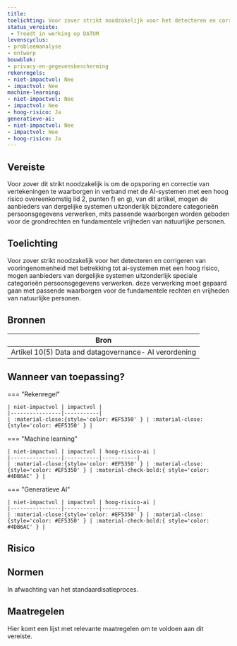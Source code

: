 ```yaml
---
title: 
toelichting: Voor zover strikt noodzakelijk voor het detecteren en corrigeren van vooringenomenheid met betrekking tot AI-systemen met een hoog risico, mogen aanbieders van dergelijke systemen uitzonderlijk speciale categorieën persoonsgegevens verwerken. Deze verwerking moet gepaard gaan met passende waarborgen voor de fundamentele rechten en vrijheden van natuurlijke personen.
status_vereiste: 
 - Treedt in werking op DATUM
levenscyclus: 
- probleemanalyse
- ontwerp 
bouwblok: 
- privacy-en-gegevensbescherming
rekenregels: 
- niet-impactvol: Nee
- impactvol: Nee
machine-learning: 
- niet-impactvol: Nee
- impactvol: Nee
- hoog-risico: Ja
generatieve-ai: 
- niet-impactvol: Nee
- impactvol: Nee
- hoog-risico: Ja
---
```


<!-- tags -->
## Vereiste

Voor zover dit strikt noodzakelijk is om de opsporing en correctie van vertekeningen te waarborgen in verband met de AI-systemen met een hoog risico overeenkomstig lid 2, punten f) en g), van dit artikel, mogen de aanbieders van dergelijke systemen uitzonderlijk bijzondere categorieën persoonsgegevens verwerken, mits passende waarborgen worden geboden voor de grondrechten en fundamentele vrijheden van natuurlijke personen.


## Toelichting 

Voor zover strikt noodzakelijk voor het detecteren en corrigeren van vooringenomenheid met betrekking tot ai-systemen met een hoog risico, mogen aanbieders van dergelijke systemen uitzonderlijk speciale categorieën persoonsgegevens verwerken.
deze verwerking moet gepaard gaan met passende waarborgen voor de fundamentele rechten en vrijheden van natuurlijke personen.

## Bronnen 

| Bron                        |
|-----------------------------|
|Artikel 10(5)  Data and datagovernance- AI verordening|

## Wanneer van toepassing? 

=== "Rekenregel"

	| niet-impactvol | impactvol | 
	|----------------|-----------| 
	| :material-close:{style='color: #EF5350' } | :material-close:{style='color: #EF5350' } |

=== "Machine learning"

	| niet-impactvol | impactvol | hoog-risico-ai | 
	|----------------|-----------|-----------| 
	| :material-close:{style='color: #EF5350' } | :material-close:{style='color: #EF5350' } | :material-check-bold:{ style='color: #4DB6AC' } |

=== "Generatieve AI"

	| niet-impactvol | impactvol | hoog-risico-ai | 
	|----------------|-----------|-----------| 
	| :material-close:{style='color: #EF5350' } | :material-close:{style='color: #EF5350' } | :material-check-bold:{ style='color: #4DB6AC' } |

## Risico 



## Normen 

In afwachting van het standaardisatieproces. 

## Maatregelen 

Hier komt een lijst met relevante maatregelen om te voldoen aan dit vereiste. 
